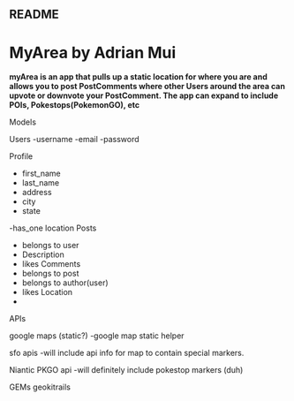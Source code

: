 ## README

# MyArea by Adrian Mui

**myArea is an app that pulls up a static location for where you are and allows you to post PostComments
where other Users around the area can upvote or downvote your PostComment. The app can expand to include
POIs, Pokestops(PokemonGO), etc**

Models 

Users
  -username
  -email
  -password
  
Profile
  - first_name
  - last_name
  - address
  - city
  - state

  -has_one location
Posts
  - belongs to user
  - Description
  - likes
Comments
  - belongs to post
  - belongs to author(user)
  - likes
Location 
  -

APIs

google maps (static?)
  -google map static helper

sfo apis 
  -will include api info for map to contain special markers.

Niantic PKGO api
  -will definitely include pokestop markers (duh)

GEMs
  geokitrails
